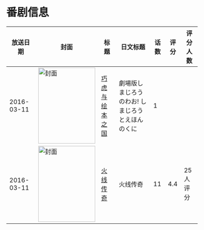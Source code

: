 # 番剧信息

|放送日期|封面|标题|日文标题|话数|评分|评分人数|
|---|---|---|---|---|---|---|
|2016-03-11|<img src="https://lain.bgm.tv/pic/cover/c/8f/ed/162782_3CU6k.jpg" alt="封面" style="width:150px;height:200px;object-fit:cover;">|[巧虎与绘本之国](https://bangumi.tv/subject/162782)|劇場版しまじろうのわお! しまじろうとえほんのくに|1|||
|2016-03-11|<img src="https://lain.bgm.tv/pic/cover/c/3c/62/174227_8Fr7K.jpg" alt="封面" style="width:150px;height:200px;object-fit:cover;">|[火线传奇](https://bangumi.tv/subject/174227)|火线传奇|11|4.4|25人评分|
